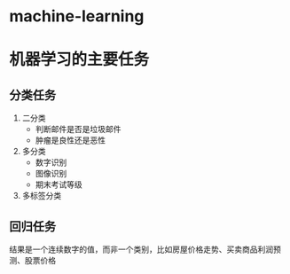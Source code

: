 # machine-learning

# 机器学习的主要任务

## 分类任务

1. 二分类
   - 判断邮件是否是垃圾邮件
   - 肿瘤是良性还是恶性
2. 多分类
   - 数字识别
   - 图像识别
   - 期末考试等级
3. 多标签分类

## 回归任务

结果是一个连续数字的值，而非一个类别，比如房屋价格走势、买卖商品利润预测、股票价格
